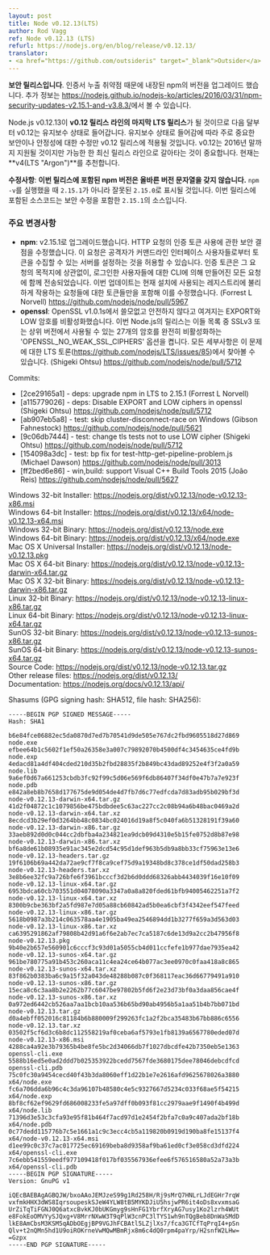 ```yaml
---
layout: post
title: Node v0.12.13(LTS)
author: Rod Vagg
ref: Node v0.12.13 (LTS)
refurl: https://nodejs.org/en/blog/release/v0.12.13/
translator:
- <a href="https://github.com/outsideris" target="_blank">Outsider</a>
---
```


<!--
**This is a security release**, upgrading the bundled version of npm due to a credentials leak vulnerability. Further information can be found in our post: http://nodejs.org/en/blog/vulnerability/npm-tokens-leak-march-2016/
-->
**보안 릴리스입니다**. 인증서 누출 취약점 때문에 내장된 npm의 버전을 업그레이드 했습니다. 추가 정보는
<https://nodejs.github.io/nodejs-ko/articles/2016/03/31/npm-security-updates-v2.15.1-and-v3.8.3/>에서
볼 수 있습니다.

<!--
Node.js v0.12.13 will be the **final Active-LTS release for the v0.12 release line**, from next month, v0.12 moves in to Maintenance. This change impacts on the types of changes that will be accepted in to v0.12 releases, restricting them primarily to critical security and stability fixes. v0.12 will remain supported until the end of 2016 but it is important that you begin planning your move to a new release line as soon as possible. **v4 (LTS "Argon")** is recommended at this stage.
-->
Node.js v0.12.13이 **v0.12 릴리스 라인의 마지막 LTS 릴리스**가 될 것이므로 다음 달부터
v0.12는 유지보수 상태로 들어갑니다. 유지보수 상태로 들어감에 따라 주로 중요한 보안이나 안정성에 대한
수정만 v0.12 릴리스에 적용될 것입니다. v0.12는 2016년 말까지 지원될 것이지만 가능한 한 최신 릴리스
라인으로 갈아타는 것이 중요합니다. 현재는 **v4(LTS "Argon")**를 추천합니다.

<!--
**Update**: **the version of npm included in this release does not have the correct version string**. As such executing `npm -v` will report `2.15.0` rather than `2.15.1`, which is incorrect. The source code included in this release is in fact the source for `2.15.1`, including the security fix.
-->
**수정사항**: **이번 릴리스에 포함된 npm 버전은 올바른 버전 문자열을 갖지 않습니다.**
`npm -v`를 실행했을 때 `2.15.1`가 아니라 잘못된 `2.15.0`로 표시될 것입니다. 이번 릴리스에 포함된
소스코드는 보안 수정을 포함한 `2.15.1`의 소스입니다.

<!--
### Notable changes:

* **npm**: Upgrade to v2.15.1. Fixes a security flaw in the use of authentication tokens in HTTP requests that would allow an attacker to set up a server that could collect tokens from users of the command-line interface. Authentication tokens have previously been sent with every request made by the CLI for logged-in users, regardless of the destination of the request. This update fixes this by only including those tokens for requests made against the registry or registries used for the current install. (Forrest L Norvell) https://github.com/nodejs/node/pull/5967
* **openssl**: OpenSSL v1.0.1s disables the EXPORT and LOW ciphers as they are obsolete and not considered safe. This release of Node.js turns on `OPENSSL_NO_WEAK_SSL_CIPHERS` to fully disable the 27 ciphers included in these lists which can be used in SSLv3 and higher. Full details can be found in our LTS discussion on the matter (https://github.com/nodejs/LTS/issues/85). (Shigeki Ohtsu) https://github.com/nodejs/node/pull/5712
-->

### 주요 변경사항

* **npm**: v2.15.1로 업그레이드했습니다. HTTP 요청의 인증 토큰 사용에 관한 보안 결점을 수정했습니다.
  이 요청은 공격자가 커맨드라인 인터페이스 사용자들로부터 토큰을 수집할 수 있는 서버를 설정하는 것을
  허용할 수 있습니다. 인증 토큰은 그 요청의 목적지에 상관없이, 로그인한 사용자들에 대한 CLI에 의해
  만들어진 모든 요청에 함께 전송되었습니다. 이번 업데이트는 현재 설치에 사용되는 레지스트리에 불리하게
  작용하는 요청들에 대한 토큰들만을 포함해 이를 수정했습니다.
  (Forrest L Norvell) <https://github.com/nodejs/node/pull/5967>
* **openssl**: OpenSSL v1.0.1s에서 쓸모없고 안전하지 않다고 여겨지는 EXPORT와 LOW 암호를
  비활성화했습니다. 이번 Node.js의 릴리스는 이들 목록 중 SSLv3 또는 상위 버전에서 사용될 수 있는
  27개의 암호를 완전히 비활성화하는 'OPENSSL_NO_WEAK_SSL_CIPHERS' 옵션을 켭니다. 모든
  세부사항은 이 문제에 대한 LTS 토론(<https://github.com/nodejs/LTS/issues/85>)에서
  찾아볼 수 있습니다. (Shigeki Ohtsu) <https://github.com/nodejs/node/pull/5712>

Commits:

* [2ce29165a1] - deps: upgrade npm in LTS to 2.15.1 (Forrest L Norvell)
* [a115779026] - deps: Disable EXPORT and LOW ciphers in openssl (Shigeki Ohtsu) <https://github.com/nodejs/node/pull/5712>
* [ab907eb5a8] - test: skip cluster-disconnect-race on Windows (Gibson Fahnestock) <https://github.com/nodejs/node/pull/5621>
* [9c06db7444] - test: change tls tests not to use LOW cipher (Shigeki Ohtsu) <https://github.com/nodejs/node/pull/5712>
* [154098a3dc] - test: bp fix for test-http-get-pipeline-problem.js (Michael Dawson) <https://github.com/nodejs/node/pull/3013>
* [ff2bed6e86] - win,build: support Visual C++ Build Tools 2015 (João Reis) <https://github.com/nodejs/node/pull/5627>



Windows 32-bit Installer: <https://nodejs.org/dist/v0.12.13/node-v0.12.13-x86.msi><br>
Windows 64-bit Installer: <https://nodejs.org/dist/v0.12.13/x64/node-v0.12.13-x64.msi><br>
Windows 32-bit Binary: <https://nodejs.org/dist/v0.12.13/node.exe><br>
Windows 64-bit Binary: <https://nodejs.org/dist/v0.12.13/x64/node.exe><br>
Mac OS X Universal Installer: <https://nodejs.org/dist/v0.12.13/node-v0.12.13.pkg><br>
Mac OS X 64-bit Binary: <https://nodejs.org/dist/v0.12.13/node-v0.12.13-darwin-x64.tar.gz><br>
Mac OS X 32-bit Binary: <https://nodejs.org/dist/v0.12.13/node-v0.12.13-darwin-x86.tar.gz><br>
Linux 32-bit Binary: <https://nodejs.org/dist/v0.12.13/node-v0.12.13-linux-x86.tar.gz><br>
Linux 64-bit Binary: <https://nodejs.org/dist/v0.12.13/node-v0.12.13-linux-x64.tar.gz><br>
SunOS 32-bit Binary: <https://nodejs.org/dist/v0.12.13/node-v0.12.13-sunos-x86.tar.gz><br>
SunOS 64-bit Binary: <https://nodejs.org/dist/v0.12.13/node-v0.12.13-sunos-x64.tar.gz><br>
Source Code: <https://nodejs.org/dist/v0.12.13/node-v0.12.13.tar.gz><br>
Other release files: <https://nodejs.org/dist/v0.12.13/><br>
Documentation: <https://nodejs.org/docs/v0.12.13/api/>

Shasums (GPG signing hash: SHA512, file hash: SHA256):

```
-----BEGIN PGP SIGNED MESSAGE-----
Hash: SHA1

b6e84fce06882ec5da0870d7ed7b70541d9de505e767dc2fbd9605518d27d869  node.exe
efbee64b1c5602f1ef50a26358e3a007c79892070b4500df4c3454635ce4fd9b  node.exp
4edacd81a4df404cded210d35b2fbd28835f2b849bc43dad89252e4f3f2a0a59  node.lib
9a6ef0d67a661253cbdb3fc92f99c5d06e569f6db86407f34df0e47b7a7e923f  node.pdb
e842a8eb8b7658d177675de9d054de4d7fb7d6c77edfcda7d83adb95b029bf3d  node-v0.12.13-darwin-x64.tar.gz
41d2f04872c1c1079856be475bdbdee5c63ac227cc2c08b94a6b48bac0469a2d  node-v0.12.13-darwin-x64.tar.xz
8ecdcd3b29ef0d3264bb48c0834bc024016d19a8f5c040fa6b51328191f39a60  node-v0.12.13-darwin-x86.tar.gz
33aeb892d0d0c044cc2dbfba4a234821ea9dcb09d4310e5b15fe0752d8b87e98  node-v0.12.13-darwin-x86.tar.xz
bf6a8de61b08935e91ac345e2dcd54c95d1def963b5db9a8bb33cf75963e13e6  node-v0.12.13-headers.tar.gz
19f6106b69a442da72ae9cf7f8ca9cef75d9a19348bd8c378ce1df50dad258b3  node-v0.12.13-headers.tar.xz
3e8b6ee32fc9a726bfe6f3961bcccf3d2b6d0ddd68326abb4434039f16e10f09  node-v0.12.13-linux-x64.tar.gz
6953bdca60cb703551d04078090a3347a0a8a820fded61bfb94005462251a7f2  node-v0.12.13-linux-x64.tar.xz
8300b9cbe363bf2a5fd987e7d05a88cb60842ad5b0ea6cbf3f4342eef547feed  node-v0.12.13-linux-x86.tar.gz
5618b0987a3b214c063578aa4e1905ba49ea2546894dd1b3277f659a3d563d03  node-v0.12.13-linux-x86.tar.xz
ca6395291862af79808b42d91a6f6e2ab7ec7ca5187c6de13d9a2cc2b47956f8  node-v0.12.13.pkg
9b40e2b657e560901c6cccf3c93d01a5055cb4d011ccfefe1b977dae7935ea42  node-v0.12.13-sunos-x64.tar.gz
961be780775a91b453c260aca11c4ea24ce64b077ac3ee0970c0faa418a8c865  node-v0.12.13-sunos-x64.tar.xz
83f862b0383ba6c9a15f32a043de48288b087c0f368117eac36d66779491a910  node-v0.12.13-sunos-x86.tar.gz
15eca8c6c3aa8b2e2262b77c6047be97802b5fd6f2e23d73bf0a3daa856cae4f  node-v0.12.13-sunos-x86.tar.xz
0a972ed6442cb526aa7aa1bcb10aa536b65bd90ab4956b5a1aa51b4b7bb071bd  node-v0.12.13.tar.gz
d0a4ebff052016c81184b6b880009f299263fc1a2f2bca35483b67bb886c6556  node-v0.12.13.tar.xz
03502f5cf6d3c6b8dc112558219af0ceba6af5793e1fb8139a6567780eded07d  node-v0.12.13-x86.msi
4288ca4a92e3b79365b4be8fe5bc2d34066db7f1027dbcdfe42b7350eb5e1363  openssl-cli.exe
5588b16ed5e0ad2ddd7b025353922bcedd7567fde3680175dee78046debcdfcd  openssl-cli.pdb
75c0fc30a9454cecd40f43b3da8060eff1d22b1e7e2616afd9625678026a3880  x64/node.exe
fc6a706dda6b96c4c3da96107b48580c4e5c9327667d5234c033f68ae5f54215  x64/node.exp
8bf8cf62ef9629fd686008233fe5a97dff0b093f81cc2979aae9f1490f4b499d  x64/node.lib
71396d3e53c3cfa93e95f81b464f7acd97d1e2454f2bfa7c0a9c407ada2bf18b  x64/node.pdb
0c77dedd115776b7c5e1661a1c9c3ecc4cb5a119820b0919d190ba8fe15137f4  x64/node-v0.12.13-x64.msi
d1ee99c0c37c7ac017725ec69169beba8d9358af9ba61ed0cf3e058cd3dfd224  x64/openssl-cli.exe
7c6ebb541559eedf977109418f017bf035567936efee6f576516580a52a73a3b  x64/openssl-cli.pdb
-----BEGIN PGP SIGNATURE-----
Version: GnuPG v1

iQEcBAEBAgAGBQJW/bxoAAoJEMJzeS99g1Rd258H/Rj9sMrQ7HNLrLJdEGHr7rqW
vxfmkHHX3dWS8IqrsoupeskSJeW4YLW8tB5MYKDJiU5hsjwPR6it4oDs8xvxmsaG
UrZiTqTiFGNJ0Q6atxcBvkKJ0bUKGmyg9sHnFG1YbrfXryAG7usy1Ko2lzrh4WUt
e8FokEoOMVYySJQxg+V8MrrNXwW3T9qPlW3cnPC3lTYS1wh9nTQgBeb8DnWaSMdD
lkE8AmCbsM3KSM5qADbOEgjBP9VGJhFCBAtl5LZjlXs7/fca3GTCfTqPrqI4+pSn
Qlv+t2nQMn5hd1U9oiROKrneVwMQwMBmRjx8m6c4dQ0rpm4paYrp/H2snfW2LHw=
=Gzpx
-----END PGP SIGNATURE-----

```
